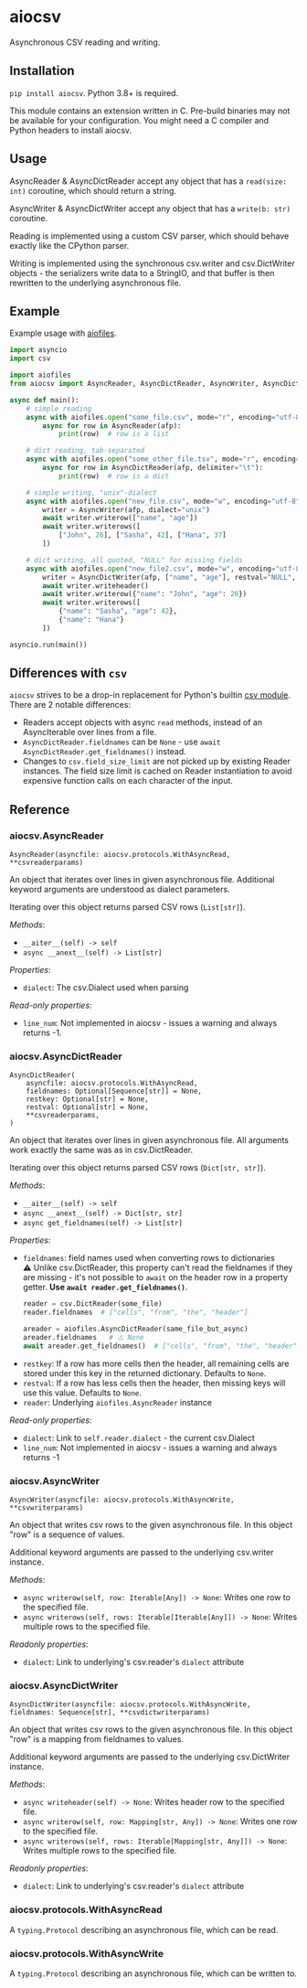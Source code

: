 # aiocsv

Asynchronous CSV reading and writing.


## Installation

`pip install aiocsv`. Python 3.8+ is required.

This module contains an extension written in C. Pre-build binaries
may not be available for your configuration. You might need a C compiler
and Python headers to install aiocsv.


## Usage

AsyncReader & AsyncDictReader accept any object that has a `read(size: int)` coroutine,
which should return a string.

AsyncWriter & AsyncDictWriter accept any object that has a `write(b: str)` coroutine.

Reading is implemented using a custom CSV parser, which should behave exactly like the CPython parser.

Writing is implemented using the synchronous csv.writer and csv.DictWriter objects -
the serializers write data to a StringIO, and that buffer is then rewritten to the underlying
asynchronous file.


## Example

Example usage with [aiofiles](https://pypi.org/project/aiofiles/).

```python
import asyncio
import csv

import aiofiles
from aiocsv import AsyncReader, AsyncDictReader, AsyncWriter, AsyncDictWriter

async def main():
    # simple reading
    async with aiofiles.open("some_file.csv", mode="r", encoding="utf-8", newline="") as afp:
        async for row in AsyncReader(afp):
            print(row)  # row is a list

    # dict reading, tab-separated
    async with aiofiles.open("some_other_file.tsv", mode="r", encoding="utf-8", newline="") as afp:
        async for row in AsyncDictReader(afp, delimiter="\t"):
            print(row)  # row is a dict

    # simple writing, "unix"-dialect
    async with aiofiles.open("new_file.csv", mode="w", encoding="utf-8", newline="") as afp:
        writer = AsyncWriter(afp, dialect="unix")
        await writer.writerow(["name", "age"])
        await writer.writerows([
            ["John", 26], ["Sasha", 42], ["Hana", 37]
        ])

    # dict writing, all quoted, "NULL" for missing fields
    async with aiofiles.open("new_file2.csv", mode="w", encoding="utf-8", newline="") as afp:
        writer = AsyncDictWriter(afp, ["name", "age"], restval="NULL", quoting=csv.QUOTE_ALL)
        await writer.writeheader()
        await writer.writerow({"name": "John", "age": 26})
        await writer.writerows([
            {"name": "Sasha", "age": 42},
            {"name": "Hana"}
        ])

asyncio.run(main())
```

## Differences with `csv`

`aiocsv` strives to be a drop-in replacement for Python's builtin [csv module](https://docs.python.org/3/library/csv.html). There are 2 notable differences:

- Readers accept objects with async `read` methods, instead of an AsyncIterable over lines
    from a file.
- `AsyncDictReader.fieldnames` can be `None` - use `await AsyncDictReader.get_fieldnames()` instead.
- Changes to `csv.field_size_limit` are not picked up by existing Reader instances.
    The field size limit is cached on Reader instantiation to avoid expensive function calls
    on each character of the input.


## Reference


### aiocsv.AsyncReader
`AsyncReader(asyncfile: aiocsv.protocols.WithAsyncRead, **csvreaderparams)`

An object that iterates over lines in given asynchronous file.
Additional keyword arguments are understood as dialect parameters.

Iterating over this object returns parsed CSV rows (`List[str]`).

*Methods*:
- `__aiter__(self) -> self`
- `async __anext__(self) -> List[str]`

*Properties*:
- `dialect`: The csv.Dialect used when parsing

*Read-only properties*:
- `line_num`: Not implemented in aiocsv - issues a warning and always returns -1.


### aiocsv.AsyncDictReader
```
AsyncDictReader(
    asyncfile: aiocsv.protocols.WithAsyncRead,
    fieldnames: Optional[Sequence[str]] = None,
    restkey: Optional[str] = None,
    restval: Optional[str] = None,
    **csvreaderparams,
)
```

An object that iterates over lines in given asynchronous file.
All arguments work exactly the same was as in csv.DictReader.

Iterating over this object returns parsed CSV rows (`Dict[str, str]`).

*Methods*:
- `__aiter__(self) -> self`
- `async __anext__(self) -> Dict[str, str]`
- `async get_fieldnames(self) -> List[str]`


*Properties*:
- `fieldnames`: field names used when converting rows to dictionaries  
    **⚠️** Unlike csv.DictReader, this property can't read the fieldnames if they are missing -
    it's not possible to `await` on the header row in a property getter.
    **Use `await reader.get_fieldnames()`**.
    ```py
    reader = csv.DictReader(some_file)
    reader.fieldnames  # ["cells", "from", "the", "header"]

    areader = aiofiles.AsyncDictReader(same_file_but_async)
    areader.fieldnames   # ⚠️ None
    await areader.get_fieldnames()  # ["cells", "from", "the", "header"]
    ```
- `restkey`: If a row has more cells then the header, all remaining cells are stored under
  this key in the returned dictionary. Defaults to `None`.
- `restval`: If a row has less cells then the header, then missing keys will use this
  value. Defaults to `None`.
- `reader`: Underlying `aiofiles.AsyncReader` instance

*Read-only properties*:
- `dialect`: Link to `self.reader.dialect` - the current csv.Dialect
- `line_num`: Not implemented in aiocsv - issues a warning and always returns -1


### aiocsv.AsyncWriter
`AsyncWriter(asyncfile: aiocsv.protocols.WithAsyncWrite, **csvwriterparams)`

An object that writes csv rows to the given asynchronous file.
In this object "row" is a sequence of values.

Additional keyword arguments are passed to the underlying csv.writer instance.

*Methods*:
- `async writerow(self, row: Iterable[Any]) -> None`:
    Writes one row to the specified file.
- `async writerows(self, rows: Iterable[Iterable[Any]]) -> None`:
    Writes multiple rows to the specified file.

*Readonly properties*:
- `dialect`: Link to underlying's csv.reader's `dialect` attribute


### aiocsv.AsyncDictWriter
`AsyncDictWriter(asyncfile: aiocsv.protocols.WithAsyncWrite, fieldnames: Sequence[str], **csvdictwriterparams)`

An object that writes csv rows to the given asynchronous file.
In this object "row" is a mapping from fieldnames to values.

Additional keyword arguments are passed to the underlying csv.DictWriter instance.

*Methods*:
- `async writeheader(self) -> None`: Writes header row to the specified file.
- `async writerow(self, row: Mapping[str, Any]) -> None`:
    Writes one row to the specified file.
- `async writerows(self, rows: Iterable[Mapping[str, Any]]) -> None`:
    Writes multiple rows to the specified file.

*Readonly properties*:
- `dialect`: Link to underlying's csv.reader's `dialect` attribute


### aiocsv.protocols.WithAsyncRead
A `typing.Protocol` describing an asynchronous file, which can be read.


### aiocsv.protocols.WithAsyncWrite
A `typing.Protocol` describing an asynchronous file, which can be written to.
